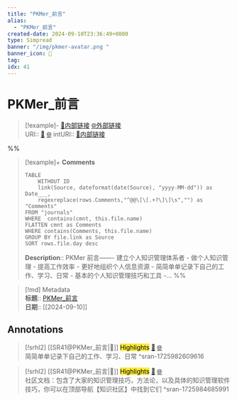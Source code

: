 ```yaml
---
title: "PKMer_前言"
alias: 
  - "PKMer_前言"
created-date: 2024-09-10T23:36:49+0800
type: Simpread
banner: "/img/pkmer-avatar.png "
banner_icon: 🔖
tag: 
idx: 41
---
```


# PKMer_前言

> [!example]- [🧷内部链接](<http://localhost:7026/unread/41>) [🌐外部链接](<>)    
> URI:: [🧷](<http://localhost:7026/unread/41>) [🌐](<>) 
> intURI:: [🧷内部链接](<http://localhost:7026/reading/41>)

%%
> [!example]+ **Comments**  
> ```dataview
> TABLE 
>     WITHOUT ID
>     link(Source, dateformat(date(Source), "yyyy-MM-dd")) as Date___, 
>     regexreplace(rows.Comments,"^@@\[\[.+?\]\]\s","") as "Comments"
> FROM "journals"
> WHERE  contains(cmnt, this.file.name)
> FLATTEN cmnt as Comments
> WHERE contains(Comments, this.file.name)
> GROUP BY file.link as Source
> SORT rows.file.day desc
> ```
>  **Description**:: PKMer 前言——- 建立个人知识管理体系者 - 做个人知识管理 - 提高工作效率 - 更好地组织个人信息资源 - 简简单单记录下自己的工作、学习、日常 - 基本的个人知识管理技巧和工具 -...
%%

> [!md] Metadata  
> **标题**:: [PKMer_前言](https://pkmer.cn/Pkmer-Docs/00-%E5%85%B3%E4%BA%8E/%E5%89%8D%E8%A8%80/)  
> **日期**:: [[2024-09-10]]  

## Annotations


> [!srhl2] [[SR41@PKMer_前言|📄]] <mark style="background-color: #ffeb3b">Highlights</mark> [🧷](<http://localhost:7026/unread/41#id=1725982609616>) [🌐](<#id=1725982609616>)   
> 简简单单记录下自己的工作、学习、日常
> ^sran-1725982609616

> [!srhl2] [[SR41@PKMer_前言|📄]] <mark style="background-color: #ffeb3b">Highlights</mark> [🧷](<http://localhost:7026/unread/41#id=1725984685991>) [🌐](<#id=1725984685991>)   
> 社区文档：包含了大家的知识管理技巧，方法论，以及具体的知识管理软件技巧，你可以在顶部导航【知识社区】中找到它们
> ^sran-1725984685991


